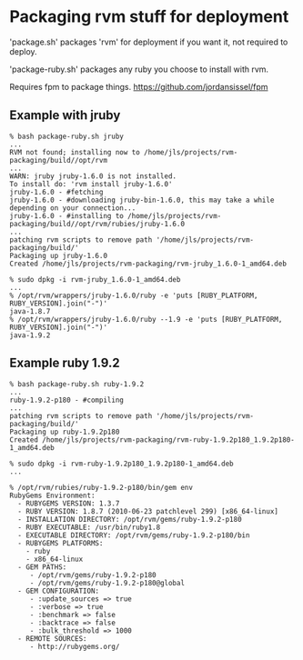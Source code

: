 # Packaging rvm stuff for deployment

'package.sh' packages 'rvm' for deployment if you want it, not required to deploy.

'package-ruby.sh' packages any ruby you choose to install with rvm.

Requires fpm to package things. <https://github.com/jordansissel/fpm>

## Example with jruby

    % bash package-ruby.sh jruby
    ...
    RVM not found; installing now to /home/jls/projects/rvm-packaging/build//opt/rvm
    ...
    WARN: jruby jruby-1.6.0 is not installed.
    To install do: 'rvm install jruby-1.6.0'
    jruby-1.6.0 - #fetching
    jruby-1.6.0 - #downloading jruby-bin-1.6.0, this may take a while depending on your connection...
    jruby-1.6.0 - #installing to /home/jls/projects/rvm-packaging/build//opt/rvm/rubies/jruby-1.6.0
    ...
    patching rvm scripts to remove path '/home/jls/projects/rvm-packaging/build/'
    Packaging up jruby-1.6.0
    Created /home/jls/projects/rvm-packaging/rvm-jruby_1.6.0-1_amd64.deb

    % sudo dpkg -i rvm-jruby_1.6.0-1_amd64.deb
    ...
    % /opt/rvm/wrappers/jruby-1.6.0/ruby -e 'puts [RUBY_PLATFORM, RUBY_VERSION].join("-")'
    java-1.8.7
    % /opt/rvm/wrappers/jruby-1.6.0/ruby --1.9 -e 'puts [RUBY_PLATFORM, RUBY_VERSION].join("-")'
    java-1.9.2


## Example ruby 1.9.2

    % bash package-ruby.sh ruby-1.9.2
    ...
    ruby-1.9.2-p180 - #compiling
    ...
    patching rvm scripts to remove path '/home/jls/projects/rvm-packaging/build/'
    Packaging up ruby-1.9.2p180
    Created /home/jls/projects/rvm-packaging/rvm-ruby-1.9.2p180_1.9.2p180-1_amd64.deb

    % sudo dpkg -i rvm-ruby-1.9.2p180_1.9.2p180-1_amd64.deb
    ...

    % /opt/rvm/rubies/ruby-1.9.2-p180/bin/gem env
    RubyGems Environment:
      - RUBYGEMS VERSION: 1.3.7
      - RUBY VERSION: 1.8.7 (2010-06-23 patchlevel 299) [x86_64-linux]
      - INSTALLATION DIRECTORY: /opt/rvm/gems/ruby-1.9.2-p180
      - RUBY EXECUTABLE: /usr/bin/ruby1.8
      - EXECUTABLE DIRECTORY: /opt/rvm/gems/ruby-1.9.2-p180/bin
      - RUBYGEMS PLATFORMS:
        - ruby
        - x86_64-linux
      - GEM PATHS:
         - /opt/rvm/gems/ruby-1.9.2-p180
         - /opt/rvm/gems/ruby-1.9.2-p180@global
      - GEM CONFIGURATION:
         - :update_sources => true
         - :verbose => true
         - :benchmark => false
         - :backtrace => false
         - :bulk_threshold => 1000
      - REMOTE SOURCES:
         - http://rubygems.org/

